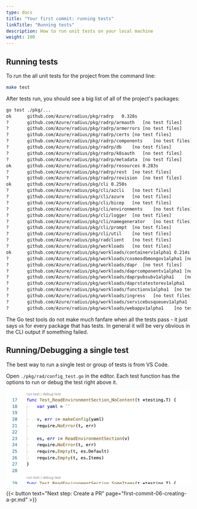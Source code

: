 ```yaml
---
type: docs
title: "Your first commit: running tests"
linkTitle: "Running tests"
description: How to run unit tests on your local machine
weight: 100
---
```


## Running tests

To run the all unit tests for the project from the command line:

```sh
make test
```

After tests run, you should see a big list of all of the project's packages:

```txt
go test ./pkg/...
ok  	github.com/Azure/radius/pkg/radrp	0.328s
?   	github.com/Azure/radius/pkg/radrp/armauth	[no test files]
?   	github.com/Azure/radius/pkg/radrp/armerrors	[no test files]
?   	github.com/Azure/radius/pkg/radrp/certs	[no test files]
?   	github.com/Azure/radius/pkg/radrp/components	[no test files]
?   	github.com/Azure/radius/pkg/radrp/db	[no test files]
?   	github.com/Azure/radius/pkg/radrp/k8sauth	[no test files]
?   	github.com/Azure/radius/pkg/radrp/metadata	[no test files]
ok  	github.com/Azure/radius/pkg/radrp/resources	0.283s
?   	github.com/Azure/radius/pkg/radrp/rest	[no test files]
?   	github.com/Azure/radius/pkg/radrp/revision	[no test files]
ok  	github.com/Azure/radius/pkg/cli	0.250s
?   	github.com/Azure/radius/pkg/cli/azcli	[no test files]
?   	github.com/Azure/radius/pkg/cli/azure	[no test files]
?   	github.com/Azure/radius/pkg/cli/bicep	[no test files]
?   	github.com/Azure/radius/pkg/cli/environments	[no test files]
?   	github.com/Azure/radius/pkg/cli/logger	[no test files]
?   	github.com/Azure/radius/pkg/cli/namegenerator	[no test files]
?   	github.com/Azure/radius/pkg/cli/prompt	[no test files]
?   	github.com/Azure/radius/pkg/cli/util	[no test files]
?   	github.com/Azure/radius/pkg/radclient	[no test files]
?   	github.com/Azure/radius/pkg/workloads	[no test files]
ok  	github.com/Azure/radius/pkg/workloads/containerv1alpha1	0.214s
?   	github.com/Azure/radius/pkg/workloads/cosmosdbmongov1alpha1	[no test files]
?   	github.com/Azure/radius/pkg/workloads/dapr	[no test files]
?   	github.com/Azure/radius/pkg/workloads/daprcomponentv1alpha1	[no test files]
?   	github.com/Azure/radius/pkg/workloads/daprpubsubv1alpha1	[no test files]
?   	github.com/Azure/radius/pkg/workloads/daprstatestorev1alpha1	[no test files]
?   	github.com/Azure/radius/pkg/workloads/functionv1alpha1	[no test files]
?   	github.com/Azure/radius/pkg/workloads/ingress	[no test files]
?   	github.com/Azure/radius/pkg/workloads/servicebusqueuev1alpha1	[no test files]
?   	github.com/Azure/radius/pkg/workloads/webappv1alpha1	[no test files]
```

The Go test tools do not make much fanfare when all the tests pass - it just says `ok` for every package that has tests.
In general it will be very obvious in the CLI output if something failed.

## Running/Debugging a single test

The best way to run a single test or group of tests is from VS Code.

Open `./pkg/rad/config_test.go` in the editor. Each test function has the options to run or debug the test right above it.

<img width="600px" src="unittest-commands.png" alt="Commands to launch for a unit test"><br />

{{< button text="Next step: Create a PR" page="first-commit-06-creating-a-pr.md" >}}
